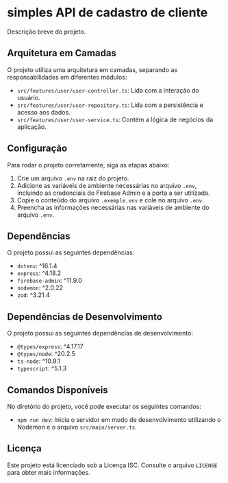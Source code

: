 # simples API de cadastro de cliente

Descrição breve do projeto.

## Arquitetura em Camadas

O projeto utiliza uma arquitetura em camadas, separando as responsabilidades em diferentes módulos:

- `src/features/user/user-controller.ts`: Lida com a interação do usuário.
- `src/features/user/user-repository.ts`: Lida com a persistência e acesso aos dados.
- `src/features/user/user-service.ts`: Contém a lógica de negócios da aplicação.

## Configuração

Para rodar o projeto corretamente, siga as etapas abaixo:

1. Crie um arquivo `.env` na raiz do projeto.
2. Adicione as variáveis de ambiente necessárias no arquivo `.env`, incluindo as credenciais do Firebase Admin e a porta a ser utilizada.
3. Copie o conteúdo do arquivo `.exemple.env` e cole no arquivo `.env`.
4. Preencha as informações necessárias nas variáveis de ambiente do arquivo `.env`.

## Dependências

O projeto possui as seguintes dependências:

- `dotenv`: ^16.1.4
- `express`: ^4.18.2
- `firebase-admin`: ^11.9.0
- `nodemon`: ^2.0.22
- `zod`: ^3.21.4

## Dependências de Desenvolvimento

O projeto possui as seguintes dependências de desenvolvimento:

- `@types/express`: ^4.17.17
- `@types/node`: ^20.2.5
- `ts-node`: ^10.9.1
- `typescript`: ^5.1.3

## Comandos Disponíveis

No diretório do projeto, você pode executar os seguintes comandos:

- `npm run dev`: Inicia o servidor em modo de desenvolvimento utilizando o Nodemon e o arquivo `src/main/server.ts`.

## Licença

Este projeto está licenciado sob a Licença ISC. Consulte o arquivo `LICENSE` para obter mais informações.
